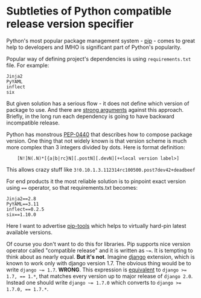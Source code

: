 # Subtleties of Python compatible release version specifier

Python's most popular package management system - [pip](https://pypi.python.org/pypi/pip) - comes
to great help to developers and IMHO is significant part of Python's popularity.

Popular way of defining project's dependencies is using `requirements.txt` file.
For example:

    Jinja2
    PyYAML
    inflect
    six

But given solution has a serious flow - it does not define which version of package to use.
And there are [strong arguments](http://nvie.com/posts/pin-your-packages/) against this approach.
Briefly, in the long run each dependency is going to have backward incompatible release.

Python has monstrous [PEP-0440](https://www.python.org/dev/peps/pep-0440/) that describes
how to compose package version.
One thing that not widely known is that version scheme is
much more complex than 3 integers divided by dots.
Here is format definition:

```
    [N!]N(.N)*[{a|b|rc}N][.postN][.devN][+<local version label>]
```

This allows crazy stuff like `3!0.10.1.3.112314rc100500.post7dev42+deadbeef`

For end products it the most reliable solution is to pinpoint exact version using `==` operator,
so that requirements.txt becomes:

    Jinja2==2.8
    PyYAML==3.11
    inflect==0.2.5
    six==1.10.0

Here I want to advertise [pip-tools](https://github.com/nvie/pip-tools) which helps
to virtually hard-pin latest available versions.

Of course you don't want to do this for libraries.
Pip supports nice version operator called "compatible release" and it is written as `~=`.
It is tempting to think about as nearly equal. **But it's not**.
Imagine [django](https://docs.djangoproject.com/) extension,
which is known to work only with django version 1.7.
The obvious thing would be to write `django ~= 1.7`.
**WRONG**. This expression is [equivalent](https://www.python.org/dev/peps/pep-0440/#compatible-release)
to `django >= 1.7, == 1.*`, that matches every version up to major release of `django 2.0`.
Instead one should write `django ~= 1.7.0` which converts to `django >= 1.7.0, == 1.7.*`.
